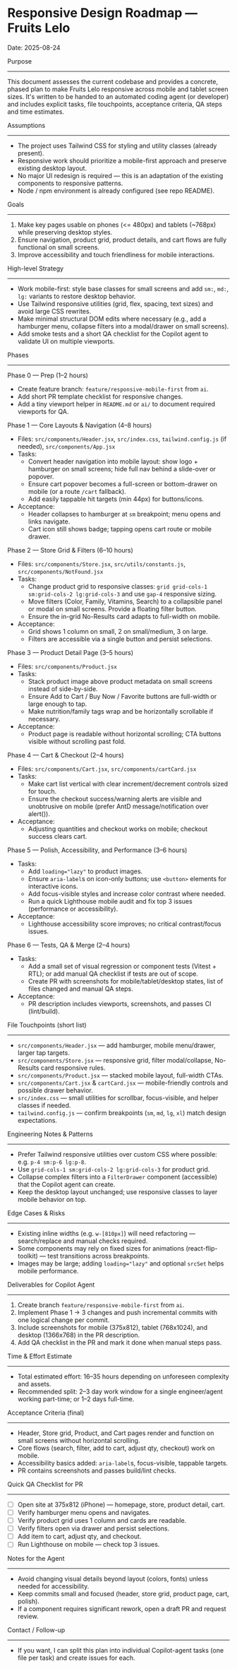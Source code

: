 # Responsive Design Roadmap — Fruits Lelo

Date: 2025-08-24

Purpose

---

This document assesses the current codebase and provides a concrete, phased plan to make Fruits Lelo responsive across mobile and tablet screen sizes. It's written to be handed to an automated coding agent (or developer) and includes explicit tasks, file touchpoints, acceptance criteria, QA steps and time estimates.

Assumptions

---

- The project uses Tailwind CSS for styling and utility classes (already present).
- Responsive work should prioritize a mobile-first approach and preserve existing desktop layout.
- No major UI redesign is required — this is an adaptation of the existing components to responsive patterns.
- Node / npm environment is already configured (see repo README).

Goals

---

1.  Make key pages usable on phones (<= 480px) and tablets (~768px) while preserving desktop styles.
2.  Ensure navigation, product grid, product details, and cart flows are fully functional on small screens.
3.  Improve accessibility and touch friendliness for mobile interactions.

High-level Strategy

---

- Work mobile-first: style base classes for small screens and add `sm:`, `md:`, `lg:` variants to restore desktop behavior.
- Use Tailwind responsive utilities (grid, flex, spacing, text sizes) and avoid large CSS rewrites.
- Make minimal structural DOM edits where necessary (e.g., add a hamburger menu, collapse filters into a modal/drawer on small screens).
- Add smoke tests and a short QA checklist for the Copilot agent to validate UI on multiple viewports.

Phases

---

Phase 0 — Prep (1–2 hours)

- Create feature branch: `feature/responsive-mobile-first` from `ai`.
- Add short PR template checklist for responsive changes.
- Add a tiny viewport helper in `README.md` or `ai/` to document required viewports for QA.

Phase 1 — Core Layouts & Navigation (4–8 hours)

- Files: `src/components/Header.jsx`, `src/index.css`, `tailwind.config.js` (if needed), `src/components/App.jsx`
- Tasks:
  - Convert header navigation into mobile layout: show logo + hamburger on small screens; hide full nav behind a slide-over or popover.
  - Ensure cart popover becomes a full-screen or bottom-drawer on mobile (or a route `/cart` fallback).
  - Add easily tappable hit targets (min 44px) for buttons/icons.
- Acceptance:
  - Header collapses to hamburger at `sm` breakpoint; menu opens and links navigate.
  - Cart icon still shows badge; tapping opens cart route or mobile drawer.

Phase 2 — Store Grid & Filters (6–10 hours)

- Files: `src/components/Store.jsx`, `src/utils/constants.js`, `src/components/NotFound.jsx`
- Tasks:
  - Change product grid to responsive classes: `grid grid-cols-1 sm:grid-cols-2 lg:grid-cols-3` and use `gap-4` responsive sizing.
  - Move filters (Color, Family, Vitamins, Search) to a collapsible panel or modal on small screens. Provide a floating filter button.
  - Ensure the in-grid No-Results card adapts to full-width on mobile.
- Acceptance:
  - Grid shows 1 column on small, 2 on small/medium, 3 on large.
  - Filters are accessible via a single button and persist selections.

Phase 3 — Product Detail Page (3–5 hours)

- Files: `src/components/Product.jsx`
- Tasks:
  - Stack product image above product metadata on small screens instead of side-by-side.
  - Ensure Add to Cart / Buy Now / Favorite buttons are full-width or large enough to tap.
  - Make nutrition/family tags wrap and be horizontally scrollable if necessary.
- Acceptance:
  - Product page is readable without horizontal scrolling; CTA buttons visible without scrolling past fold.

Phase 4 — Cart & Checkout (2–4 hours)

- Files: `src/components/Cart.jsx`, `src/components/cartCard.jsx`
- Tasks:
  - Make cart list vertical with clear increment/decrement controls sized for touch.
  - Ensure the checkout success/warning alerts are visible and unobtrusive on mobile (prefer AntD message/notification over alert()).
- Acceptance:
  - Adjusting quantities and checkout works on mobile; checkout success clears cart.

Phase 5 — Polish, Accessibility, and Performance (3–6 hours)

- Tasks:
  - Add `loading="lazy"` to product images.
  - Ensure `aria-label`s on icon-only buttons; use `<button>` elements for interactive icons.
  - Add focus-visible styles and increase color contrast where needed.
  - Run a quick Lighthouse mobile audit and fix top 3 issues (performance or accessibility).
- Acceptance:
  - Lighthouse accessibility score improves; no critical contrast/focus issues.

Phase 6 — Tests, QA & Merge (2–4 hours)

- Tasks:
  - Add a small set of visual regression or component tests (Vitest + RTL); or add manual QA checklist if tests are out of scope.
  - Create PR with screenshots for mobile/tablet/desktop states, list of files changed and manual QA steps.
- Acceptance:
  - PR description includes viewports, screenshots, and passes CI (lint/build).

File Touchpoints (short list)

---

- `src/components/Header.jsx` — add hamburger, mobile menu/drawer, larger tap targets.
- `src/components/Store.jsx` — responsive grid, filter modal/collapse, No-Results card responsive rules.
- `src/components/Product.jsx` — stacked mobile layout, full-width CTAs.
- `src/components/Cart.jsx` & `cartCard.jsx` — mobile-friendly controls and possible drawer behavior.
- `src/index.css` — small utilities for scrollbar, focus-visible, and helper classes if needed.
- `tailwind.config.js` — confirm breakpoints (`sm`, `md`, `lg`, `xl`) match design expectations.

Engineering Notes & Patterns

---

- Prefer Tailwind responsive utilities over custom CSS where possible: e.g. `p-4 sm:p-6 lg:p-8`.
- Use `grid-cols-1 sm:grid-cols-2 lg:grid-cols-3` for product grid.
- Collapse complex filters into a `FilterDrawer` component (accessible) that the Copilot agent can create.
- Keep the desktop layout unchanged; use responsive classes to layer mobile behavior on top.

Edge Cases & Risks

---

- Existing inline widths (e.g. `w-[810px]`) will need refactoring — search/replace and manual checks required.
- Some components may rely on fixed sizes for animations (react-flip-toolkit) — test transitions across breakpoints.
- Images may be large; adding `loading="lazy"` and optional `srcSet` helps mobile performance.

Deliverables for Copilot Agent

---

1.  Create branch `feature/responsive-mobile-first` from `ai`.
2.  Implement Phase 1 → 3 changes and push incremental commits with one logical change per commit.
3.  Include screenshots for mobile (375x812), tablet (768x1024), and desktop (1366x768) in the PR description.
4.  Add QA checklist in the PR and mark it done when manual steps pass.

Time & Effort Estimate

---

- Total estimated effort: 16–35 hours depending on unforeseen complexity and assets.
- Recommended split: 2–3 day work window for a single engineer/agent working part-time; or 1–2 days full-time.

Acceptance Criteria (final)

---

- Header, Store grid, Product, and Cart pages render and function on small screens without horizontal scrolling.
- Core flows (search, filter, add to cart, adjust qty, checkout) work on mobile.
- Accessibility basics added: `aria-label`s, focus-visible, tappable targets.
- PR contains screenshots and passes build/lint checks.

Quick QA Checklist for PR

---

- [ ] Open site at 375x812 (iPhone) — homepage, store, product detail, cart.
- [ ] Verify hamburger menu opens and navigates.
- [ ] Verify product grid uses 1 column and cards are readable.
- [ ] Verify filters open via drawer and persist selections.
- [ ] Add item to cart, adjust qty, and checkout.
- [ ] Run Lighthouse on mobile — check top 3 issues.

Notes for the Agent

---

- Avoid changing visual details beyond layout (colors, fonts) unless needed for accessibility.
- Keep commits small and focused (header, store grid, product page, cart, polish).
- If a component requires significant rework, open a draft PR and request review.

Contact / Follow-up

---

- If you want, I can split this plan into individual Copilot-agent tasks (one file per task) and create issues for each.
